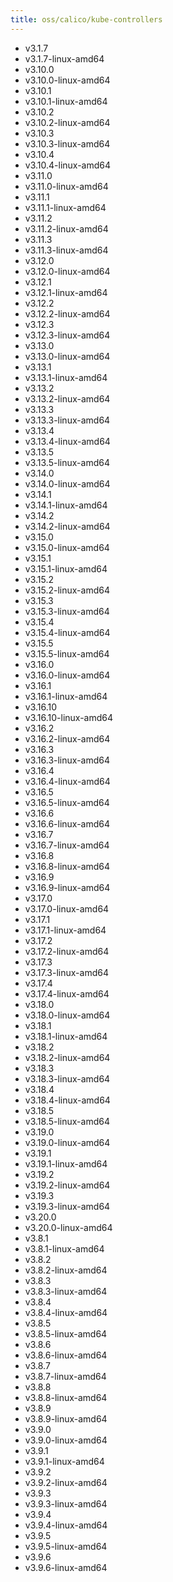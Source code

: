 ```yaml
---
title: oss/calico/kube-controllers
---
```

- v3.1.7
- v3.1.7-linux-amd64
- v3.10.0
- v3.10.0-linux-amd64
- v3.10.1
- v3.10.1-linux-amd64
- v3.10.2
- v3.10.2-linux-amd64
- v3.10.3
- v3.10.3-linux-amd64
- v3.10.4
- v3.10.4-linux-amd64
- v3.11.0
- v3.11.0-linux-amd64
- v3.11.1
- v3.11.1-linux-amd64
- v3.11.2
- v3.11.2-linux-amd64
- v3.11.3
- v3.11.3-linux-amd64
- v3.12.0
- v3.12.0-linux-amd64
- v3.12.1
- v3.12.1-linux-amd64
- v3.12.2
- v3.12.2-linux-amd64
- v3.12.3
- v3.12.3-linux-amd64
- v3.13.0
- v3.13.0-linux-amd64
- v3.13.1
- v3.13.1-linux-amd64
- v3.13.2
- v3.13.2-linux-amd64
- v3.13.3
- v3.13.3-linux-amd64
- v3.13.4
- v3.13.4-linux-amd64
- v3.13.5
- v3.13.5-linux-amd64
- v3.14.0
- v3.14.0-linux-amd64
- v3.14.1
- v3.14.1-linux-amd64
- v3.14.2
- v3.14.2-linux-amd64
- v3.15.0
- v3.15.0-linux-amd64
- v3.15.1
- v3.15.1-linux-amd64
- v3.15.2
- v3.15.2-linux-amd64
- v3.15.3
- v3.15.3-linux-amd64
- v3.15.4
- v3.15.4-linux-amd64
- v3.15.5
- v3.15.5-linux-amd64
- v3.16.0
- v3.16.0-linux-amd64
- v3.16.1
- v3.16.1-linux-amd64
- v3.16.10
- v3.16.10-linux-amd64
- v3.16.2
- v3.16.2-linux-amd64
- v3.16.3
- v3.16.3-linux-amd64
- v3.16.4
- v3.16.4-linux-amd64
- v3.16.5
- v3.16.5-linux-amd64
- v3.16.6
- v3.16.6-linux-amd64
- v3.16.7
- v3.16.7-linux-amd64
- v3.16.8
- v3.16.8-linux-amd64
- v3.16.9
- v3.16.9-linux-amd64
- v3.17.0
- v3.17.0-linux-amd64
- v3.17.1
- v3.17.1-linux-amd64
- v3.17.2
- v3.17.2-linux-amd64
- v3.17.3
- v3.17.3-linux-amd64
- v3.17.4
- v3.17.4-linux-amd64
- v3.18.0
- v3.18.0-linux-amd64
- v3.18.1
- v3.18.1-linux-amd64
- v3.18.2
- v3.18.2-linux-amd64
- v3.18.3
- v3.18.3-linux-amd64
- v3.18.4
- v3.18.4-linux-amd64
- v3.18.5
- v3.18.5-linux-amd64
- v3.19.0
- v3.19.0-linux-amd64
- v3.19.1
- v3.19.1-linux-amd64
- v3.19.2
- v3.19.2-linux-amd64
- v3.19.3
- v3.19.3-linux-amd64
- v3.20.0
- v3.20.0-linux-amd64
- v3.8.1
- v3.8.1-linux-amd64
- v3.8.2
- v3.8.2-linux-amd64
- v3.8.3
- v3.8.3-linux-amd64
- v3.8.4
- v3.8.4-linux-amd64
- v3.8.5
- v3.8.5-linux-amd64
- v3.8.6
- v3.8.6-linux-amd64
- v3.8.7
- v3.8.7-linux-amd64
- v3.8.8
- v3.8.8-linux-amd64
- v3.8.9
- v3.8.9-linux-amd64
- v3.9.0
- v3.9.0-linux-amd64
- v3.9.1
- v3.9.1-linux-amd64
- v3.9.2
- v3.9.2-linux-amd64
- v3.9.3
- v3.9.3-linux-amd64
- v3.9.4
- v3.9.4-linux-amd64
- v3.9.5
- v3.9.5-linux-amd64
- v3.9.6
- v3.9.6-linux-amd64
